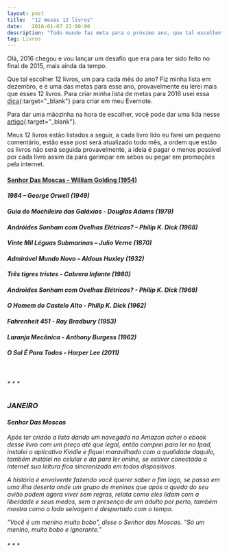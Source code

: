 ```yaml
---
layout: post
title:  "12 meses 12 livros"
date:   2016-01-07 22:00:00
description: "Todo mundo faz meta para o próximo ano, que tal escolher 12 livros, um para cada mês, te desafio!"
tag: Livros
---
```


Olá, 2016 chegou e vou lançar um desafio que era para ter sido feito no final de 2015, mais ainda da tempo.

Que tal escolher 12 livros, um para cada mês do ano? Fiz minha lista em dezembro, e é uma das metas para esse ano, provavelmente eu lerei mais que esses 12 livros. Para criar minha lista de metas para 2016 usei essa [dica](https://blog.evernote.com/ptbr/2015/12/08/como-planejar-e-acompanhar-as-metas-com-o-evernote-por-mauricio-aizawa/){:target="_blank"} para criar em meu Evernote.

Para dar uma mãozinha na hora de escolher, você pode dar uma lida nesse [artigo](http://tutano.trampos.co/5162-42-livros-sobre-a-vida-o-universo-e-tudo-mais/ ){:target="_blank"}.

Meus 12 livros estão listados a seguir, a cada livro lido eu farei um pequeno comentário, estão esse post será atualizado todo mês, a ordem que estão os livros não será seguida provavelmente, a ideia é pagar o menos possível por cada livro assim da para garimpar em sebos ou pegar em promoções pela internet.


#### <i class="fa fa-check-square-o"> </i>  [Senhor Das Moscas - William Golding (1954)](#1)

#### <i class="fa fa-square-o">  1984 – George Orwell (1949)

#### <i class="fa fa-square-o"> Guia do Mochileiro das Galáxias - Douglas Adams (1979)

#### <i class="fa fa-square-o"> Andróides Sonham com Ovelhas Elétricas? – Philip K. Dick (1968)

#### <i class="fa fa-square-o"> Vinte Mil Léguas Submarinas – Julio Verne (1870)

#### <i class="fa fa-square-o"> Admirável Mundo Novo – Aldous Huxley (1932)

#### <i class="fa fa-square-o"> Três tigres tristes - Cabrera Infante (1980)

#### <i class="fa fa-square-o"> Androides Sonham com Ovelhas Elétricas? - Philip K. Dick (1969)

#### <i class="fa fa-square-o"> O Homem do Castelo Alto - Philip K. Dick (1962)

#### <i class="fa fa-square-o"> Fahrenheit 451 - Ray Bradbury (1953)

#### <i class="fa fa-square-o"> Laranja Mecânica - Anthony Burgess (1962)

#### <i class="fa fa-square-o"> </i> O Sol É Para Todos - Harper Lee (2011)


&nbsp;

######  * * *


### JANEIRO

#### <a name="1">Senhor Das Moscas</a>

Após ter criado a lista dando um navegada na Amazon achei o ebook desse livro com um preço até que legal, então comprei para ler no Ipad, instalei o aplicativo Kindle e fiquei maravilhado com a qualidade daquilo, também instalei no celular e da para ler online, se estiver conectado a internet sua leitura fica sincronizada em todos dispositivos.

A história é envolvente fazendo você querer saber o fim logo, se passa em uma ilha deserta onde um grupo de meninos que após a queda do seu avião
podem agora viver sem regras, relata como eles lidam com a liberdade e seus medos, sem a presença de um adulto por perto, também mostra como o lado selvagem é despertado com o tempo.


“Você é um menino muito bobo”, disse o Senhor das Moscas. “Só um menino, muito bobo e ignorante.”


###### * * *


